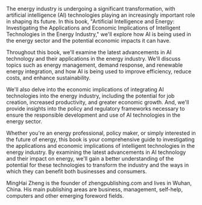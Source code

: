 
The energy industry is undergoing a significant transformation, with artificial intelligence (AI) technologies playing an increasingly important role in shaping its future. In this book, "Artificial Intelligence and Energy: Investigating the Applications and Economic Implications of Intelligent Technologies in the Energy Industry," we'll explore how AI is being used in the energy sector and the potential economic impacts it can have.

Throughout this book, we'll examine the latest advancements in AI technology and their applications in the energy industry. We'll discuss topics such as energy management, demand response, and renewable energy integration, and how AI is being used to improve efficiency, reduce costs, and enhance sustainability.

We'll also delve into the economic implications of integrating AI technologies into the energy industry, including the potential for job creation, increased productivity, and greater economic growth. And, we'll provide insights into the policy and regulatory frameworks necessary to ensure the responsible development and use of AI technologies in the energy sector.

Whether you're an energy professional, policy maker, or simply interested in the future of energy, this book is your comprehensive guide to investigating the applications and economic implications of intelligent technologies in the energy industry. By examining the latest advancements in AI technology and their impact on energy, we'll gain a better understanding of the potential for these technologies to transform the industry and the ways in which they can benefit both businesses and consumers.

MingHai Zheng is the founder of zhengpublishing.com and lives in Wuhan, China. His main publishing areas are business, management, self-help, computers and other emerging foreword fields.
